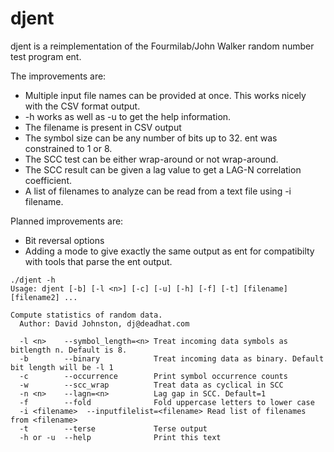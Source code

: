 # djent
djent is a reimplementation of the Fourmilab/John Walker random number test program ent.

The improvements are:

* Multiple input file names can be provided at once. This works nicely with the CSV format output.
* -h works as well as -u to get the help information.
* The filename is present in CSV output
* The symbol size can be any number of bits up to 32. ent was constrained to 1 or 8.
* The SCC test can be either wrap-around or not wrap-around.
* The SCC result can be given a lag value to get a LAG-N correlation coefficient.
* A list of filenames to analyze can be read from a text file using -i filename.

Planned improvements are:

* Bit reversal options
* Adding a mode to give exactly the same output as ent for compatibilty with tools that parse the ent output.

```
./djent -h
Usage: djent [-b] [-l <n>] [-c] [-u] [-h] [-f] [-t] [filename] [filename2] ...

Compute statistics of random data.
  Author: David Johnston, dj@deadhat.com

  -l <n>    --symbol_length=<n> Treat incoming data symbols as bitlength n. Default is 8.
  -b        --binary            Treat incoming data as binary. Default bit length will be -l 1
  -c        --occurrence        Print symbol occurrence counts
  -w        --scc_wrap          Treat data as cyclical in SCC
  -n <n>    --lagn=<n>          Lag gap in SCC. Default=1
  -f        --fold              Fold uppercase letters to lower case
  -i <filename>  --inputfilelist=<filename> Read list of filenames from <filename>
  -t        --terse             Terse output
  -h or -u  --help              Print this text

```
  


 
